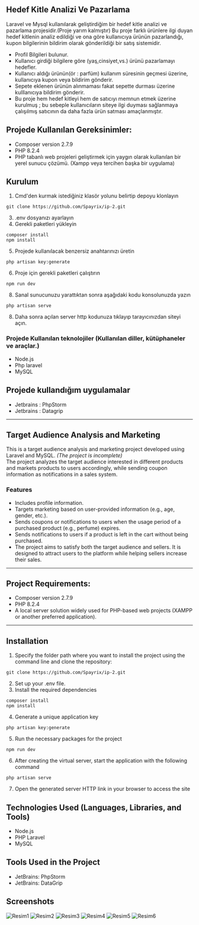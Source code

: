 
## Hedef Kitle Analizi Ve Pazarlama

Laravel ve Mysql kullanılarak geliştirdiğim bir hedef kitle analizi ve pazarlama projesidir.(Proje yarım kalmıştır)
Bu proje farklı ürünlere ilgi duyan hedef kitlenin analiz edildiği ve ona göre kullanıcıya ürünün pazarlandığı, kupon bilgilerinin bildirim olarak gönderildiği bir satış sistemidir.

- Profil Bilgileri bulunur.
- Kullanıcı girdiği bilgilere göre (yaş,cinsiyet,vs.) ürünü pazarlamayı hedefler.
- Kullanıcı aldığı ürünün(ör : parfüm) kullanım süresinin geçmesi üzerine, kullanıcıya kupon veya bildirim gönderir.
- Sepete eklenen ürünün alınmaması fakat sepette durması üzerine kulllanıcıya bildirim gönderir.
- Bu proje hem hedef kitleyi hem de satıcıyı memnun etmek üzerine kurulmuş ; bu sebeple kullanıcıların siteye ilgi duyması sağlanmaya çalışılmış satıcının da daha fazla ürün satması amaçlanmıştır.


## Projede Kullanılan Gereksinimler:
- Composer version 2.7.9
- PHP 8.2.4
- PHP tabanlı web projeleri geliştirmek için yaygın olarak kullanılan bir yerel sunucu çözümü. (Xampp veya tercihen başka bir uygulama)

## Kurulum
1. Cmd'den kurmak istediğiniz klasör yolunu belirtip depoyu klonlayın
```
git clone https://github.com/Spayrix/ip-2.git
```
3. .env dosyanızı ayarlayın
4. Gerekli paketleri yükleyin
```
composer install
npm install
```
5. Projede kullanılacak benzersiz anahtarınızı üretin
```
php artisan key:generate
```
6. Proje için gerekli paketleri çalıştırın
```
npm run dev
```
8. Sanal sunucunuzu yarattıktan sonra aşağıdaki kodu konsolunuzda yazın
```
php artisan serve
```
8. Daha sonra açılan server http kodunuza tıklayıp tarayıcınızdan siteyi açın.

### Projede Kullanılan teknolojiler (Kullanılan diller, kütüphaneler ve araçlar.)
- Node.js
- Php laravel
- MySQL


## Projede kullandığım uygulamalar
- Jetbrains : PhpStorm
- Jetbrains : Datagrip


---------------------------------------------------------------------------------------------------------------------
## Target Audience Analysis and Marketing

This is a target audience analysis and marketing project developed using Laravel and MySQL. *(The project is incomplete)*  
The project analyzes the target audience interested in different products and markets products to users accordingly, while sending coupon information as notifications in a sales system.

### Features
- Includes profile information.
- Targets marketing based on user-provided information (e.g., age, gender, etc.).
- Sends coupons or notifications to users when the usage period of a purchased product (e.g., perfume) expires.
- Sends notifications to users if a product is left in the cart without being purchased.
- The project aims to satisfy both the target audience and sellers. It is designed to attract users to the platform while helping sellers increase their sales.

---

## Project Requirements:
- Composer version 2.7.9
- PHP 8.2.4
- A local server solution widely used for PHP-based web projects (XAMPP or another preferred application).

---

## Installation
1. Specify the folder path where you want to install the project using the command line and clone the repository:
  ```
git clone https://github.com/Spayrix/ip-2.git
```
2. Set up your .env file.
3. Install the required dependencies
```
composer install  
npm install
```
4. Generate a unique application key
```
php artisan key:generate
```
5. Run the necessary packages for the project
```
npm run dev
```
6. After creating the virtual server, start the application with the following command
```
php artisan serve
```
7. Open the generated server HTTP link in your browser to access the site

## Technologies Used (Languages, Libraries, and Tools)
- Node.js
- PHP Laravel
- MySQL

## Tools Used in the Project
- JetBrains: PhpStorm
- JetBrains: DataGrip

## Screenshots 

![Resim1](https://github.com/user-attachments/assets/b9215a55-c73e-4c7e-8449-78a0171ef202)
![Resim2](https://github.com/user-attachments/assets/33786f77-fd42-4291-8393-0ba1ae3e0863)
![Resim3](https://github.com/user-attachments/assets/5e23d49d-cf89-42a4-b62c-87e24a5ef714)
![Resim4](https://github.com/user-attachments/assets/a1abca3d-3d95-4582-b4c3-9fa6751c9fa5)
![Resim5](https://github.com/user-attachments/assets/1bf377ec-b359-44ea-9256-3f9a36be1c6a)
![Resim6](https://github.com/user-attachments/assets/0bf2f8e8-807a-496b-a932-7c6ac232759a)







 
   


